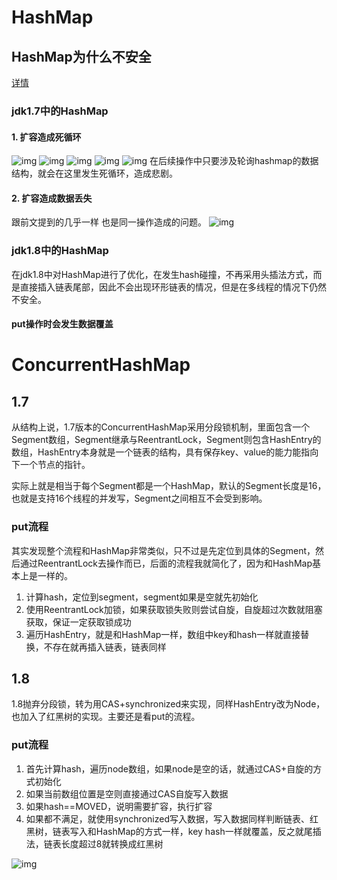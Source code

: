 # HashMap
## HashMap为什么不安全
[详情](https://mp.weixin.qq.com/s/VtIpj-uuxFj5Bf6TmTJMTw)
### jdk1.7中的HashMap
#### 1. 扩容造成死循环
![img](../img/hashmapresize.png)
![img](../img/resize1.png)
![img](../img/resize2.png)
![img](../img/resize3.png)
![img](../img/resize4.png)
在后续操作中只要涉及轮询hashmap的数据结构，就会在这里发生死循环，造成悲剧。

#### 2. 扩容造成数据丢失
跟前文提到的几乎一样
也是同一操作造成的问题。 
![img](../img/resize5.png)

### jdk1.8中的HashMap
在jdk1.8中对HashMap进行了优化，在发生hash碰撞，不再采用头插法方式，而是直接插入链表尾部，因此不会出现环形链表的情况，但是在多线程的情况下仍然不安全。
#### put操作时会发生数据覆盖


# ConcurrentHashMap
## 1.7
从结构上说，1.7版本的ConcurrentHashMap采用分段锁机制，里面包含一个Segment数组，Segment继承与ReentrantLock，Segment则包含HashEntry的数组，HashEntry本身就是一个链表的结构，具有保存key、value的能力能指向下一个节点的指针。

实际上就是相当于每个Segment都是一个HashMap，默认的Segment长度是16，也就是支持16个线程的并发写，Segment之间相互不会受到影响。

### put流程
其实发现整个流程和HashMap非常类似，只不过是先定位到具体的Segment，然后通过ReentrantLock去操作而已，后面的流程我就简化了，因为和HashMap基本上是一样的。

1. 计算hash，定位到segment，segment如果是空就先初始化
2. 使用ReentrantLock加锁，如果获取锁失败则尝试自旋，自旋超过次数就阻塞获取，保证一定获取锁成功
3. 遍历HashEntry，就是和HashMap一样，数组中key和hash一样就直接替换，不存在就再插入链表，链表同样

## 1.8
1.8抛弃分段锁，转为用CAS+synchronized来实现，同样HashEntry改为Node，也加入了红黑树的实现。主要还是看put的流程。
### put流程
1. 首先计算hash，遍历node数组，如果node是空的话，就通过CAS+自旋的方式初始化
2. 如果当前数组位置是空则直接通过CAS自旋写入数据
3. 如果hash==MOVED，说明需要扩容，执行扩容
4. 如果都不满足，就使用synchronized写入数据，写入数据同样判断链表、红黑树，链表写入和HashMap的方式一样，key hash一样就覆盖，反之就尾插法，链表长度超过8就转换成红黑树
   
![img](../img/chm.png)